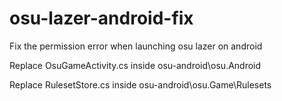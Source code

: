 # osu-lazer-android-fix
Fix the permission error when launching osu lazer on android

Replace OsuGameActivity.cs inside osu-android\osu.Android

Replace RulesetStore.cs inside osu-android\osu.Game\Rulesets
